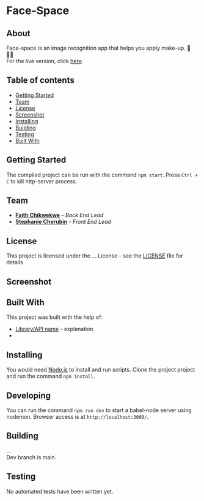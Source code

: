 # Face-Space

## About
Face-space is an image recognition app that helps you apply make-up. 💄 💅🏾<br>
For the live version, click [here](http://...).

## Table of contents
* [Getting Started](#getting-started)
* [Team](#team)
* [License](#license)
* [Screenshot](#screenshot)
* [Installing](#installing)
* [Building](#building)
* [Testing](#testing)
* [Built With](#built-with)

## Getting Started
The compiled project can be run with the command `npm start`. Press `Ctrl + C` to kill http-server process.

## Team
* **[Faith Chikwekwe](https://github.com/fchikwekwe)** - *Back End Lead*
* **[Stephanie Cherubin](https://github.com/StephanieCherubin)** - *Front End Lead*

## License
This project is licensed under the ... License - see the [LICENSE](https://github.com/fchikwekwe/...) file for details

## Screenshot


## Built With
This project was built with the help of:
* [Library/API name](url) - explanation
*

## Installing
You would need [Node.js](https://nodejs.org) to install and run scripts.
Clone the project project and run the command `npm install`.

## Developing
You can run the command `npm run dev` to start a babel-node server using nodemon. Browser access is at `http://localhost:3000/`.

## Building
...<br>
Dev branch is main.

## Testing
No automated tests have been written yet.
